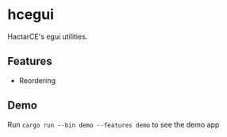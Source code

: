 # hcegui

HactarCE's egui utilities.

## Features

- Reordering

## Demo

Run `cargo run --bin demo --features demo` to see the demo app
